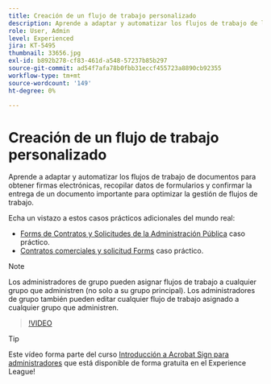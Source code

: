 ```yaml
---
title: Creación de un flujo de trabajo personalizado
description: Aprende a adaptar y automatizar los flujos de trabajo de los documentos para obtener rápidamente firmas electrónicas y recopilar datos de formularios
role: User, Admin
level: Experienced
jira: KT-5495
thumbnail: 33656.jpg
exl-id: b892b278-cf83-461d-a548-57237b85b297
source-git-commit: ad54f7afa78b0fbb31eccf455723a8890cb92355
workflow-type: tm+mt
source-wordcount: '149'
ht-degree: 0%

---
```


# Creación de un flujo de trabajo personalizado

Aprende a adaptar y automatizar los flujos de trabajo de documentos para obtener firmas electrónicas, recopilar datos de formularios y confirmar la entrega de un documento importante para optimizar la gestión de flujos de trabajo.

Echa un vistazo a estos casos prácticos adicionales del mundo real:

* [Forms de Contratos y Solicitudes de la Administración Pública](https://experienceleague.adobe.com/docs/document-cloud-learn/sign-learning-hub/expand/recipes/gov/usecasegovcontracts.html?lang=en) caso práctico.
* [Contratos comerciales y solicitud Forms](https://experienceleague.adobe.com/docs/document-cloud-learn/sign-learning-hub/expand/recipes/com/usecasecomcontracts.html?lang=en) caso práctico.

>[!NOTE]
>
>Los administradores de grupo pueden asignar flujos de trabajo a cualquier grupo que administren (no solo a su grupo principal). Los administradores de grupo también pueden editar cualquier flujo de trabajo asignado a cualquier grupo que administren.

>[!VIDEO](https://video.tv.adobe.com/v/33656?quality=12&learn=on&hidetitle=true)

>[!TIP]
>
>Este vídeo forma parte del curso [Introducción a Acrobat Sign para administradores](https://experienceleague.adobe.com/?recommended=Sign-A-1-2020.2) que está disponible de forma gratuita en el Experience League!
